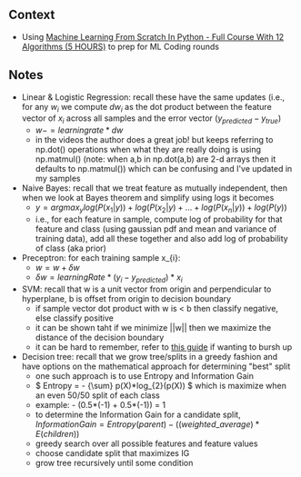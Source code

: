 ## Context
* Using [Machine Learning From Scratch In Python - Full Course With 12 Algorithms (5 HOURS)](https://www.youtube.com/watch?v=rLOyrWV8gmA) to prep for ML Coding rounds

## Notes
* Linear & Logistic Regression: recall these have the same updates (i.e., for any $w_{i}$ we compute $dw_{i}$ as the dot product between the feature vector of $x_{i}$ across all samples and the error vector $(y_{predicted} - y_{true})$
  * $w -= learning rate * dw$
  * in the videos the author does a great job! but keeps referring to np.dot() operations when what they are really doing is using np.matmul() (note: when a,b in np.dot(a,b) are 2-d arrays then it defaults to np.matmul()) which can be confusing and I've updated in my samples 
* Naive Bayes: recall that we treat feature as mutually independent, then when we look at Bayes theorem and simplify using logs it becomes
  * $y = argmax_{y} log(P(x_{1}|y)) + log(P(x_{2}|y) + ... + log(P(x_{n}|y)) + log(P(y))$
  * i.e., for each feature in sample, compute log of probability for that feature and class (using gaussian pdf and mean and variance of training data), add all these together and also add log of probability of class (aka prior)
* Preceptron: for each training sample x_{i}:
  * $w = w + \delta w$
  * $\delta w = learningRate * (y_{i} - y_{predicted}) * x_{i}$
* SVM: recall that w is a unit vector from origin and perpendicular to hyperplane, b is offset from origin to decision boundary
  * if sample vector dot product with w is < b then classify negative, else classify positive
  * it can be shown taht if we minimize ||w|| then we maximize the distance of the decision boundary
  * it can be hard to remember, refer to [this guide](https://www.analyticsvidhya.com/blog/2021/10/support-vector-machinessvm-a-complete-guide-for-beginners/) if wanting to bursh up 
* Decision tree: recall that we grow tree/splits in a greedy fashion and have options on the mathematical approach for determining "best" split
  * one such approach is to use Entropy and Information Gain
  * $ Entropy = - {\sum} p(X)*log_{2}(p(X)) $ which is maximize when an even 50/50 split of each class
  * example: - (0.5*(-1) + 0.5*(-1)) = 1
  * to determine the Information Gain for a candidate split, $Information Gain = Entropy(parent) - ((weighted\_average)*E(children))$
  * greedy search over all possible features and feature values
  * choose candidate split that maximizes IG
  * grow tree recursively until some condition
